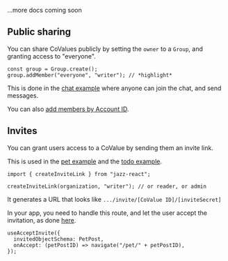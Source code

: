 ...more docs coming soon

## [](https://jazz.tools/docs/react/groups/sharing#public-sharing)Public sharing

You can share CoValues publicly by setting the `owner` to a `Group`, and granting access to "everyone".

```
const group = Group.create();
group.addMember("everyone", "writer"); // *highlight*
```

This is done in the [chat example](https://github.com/garden-co/jazz/tree/main/examples/chat) where anyone can join the chat, and send messages.

You can also [add members by Account ID](https://jazz.tools/docs/react/groups/intro#adding-group-members-by-id).

## [](https://jazz.tools/docs/react/groups/sharing#invites)Invites

You can grant users access to a CoValue by sending them an invite link.

This is used in the [pet example](https://github.com/garden-co/jazz/tree/main/examples/pets) and the [todo example](https://github.com/garden-co/jazz/tree/main/examples/todo).

```
import { createInviteLink } from "jazz-react";

createInviteLink(organization, "writer"); // or reader, or admin
```

It generates a URL that looks like `.../invite/[CoValue ID]/[inviteSecret]`

In your app, you need to handle this route, and let the user accept the invitation, as done [here](https://github.com/garden-co/jazz/tree/main/examples/pets/src/2_main.tsx).

```
useAcceptInvite({
  invitedObjectSchema: PetPost,
  onAccept: (petPostID) => navigate("/pet/" + petPostID),
});
```
